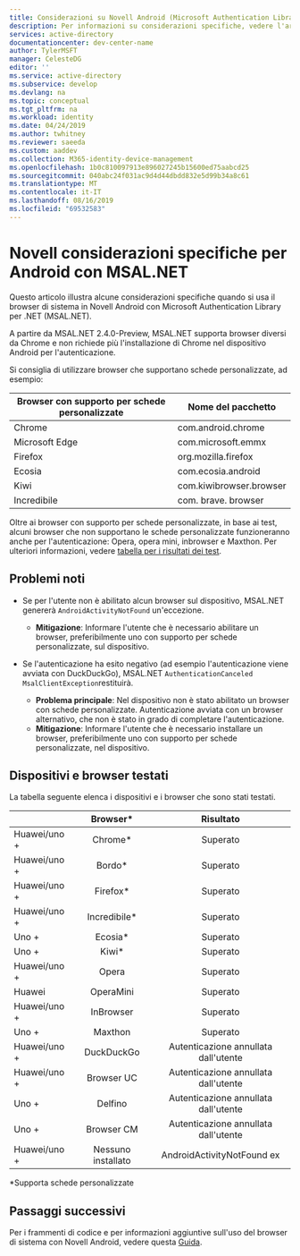 ```yaml
---
title: Considerazioni su Novell Android (Microsoft Authentication Library per .NET) | Azure
description: Per informazioni su considerazioni specifiche, vedere l'articolo relativo all'uso di Novell Android con Microsoft Authentication Library per .NET (MSAL.NET).
services: active-directory
documentationcenter: dev-center-name
author: TylerMSFT
manager: CelesteDG
editor: ''
ms.service: active-directory
ms.subservice: develop
ms.devlang: na
ms.topic: conceptual
ms.tgt_pltfrm: na
ms.workload: identity
ms.date: 04/24/2019
ms.author: twhitney
ms.reviewer: saeeda
ms.custom: aaddev
ms.collection: M365-identity-device-management
ms.openlocfilehash: 1b0c810097913e896027245b15600ed75aabcd25
ms.sourcegitcommit: 040abc24f031ac9d4d44dbdd832e5d99b34a8c61
ms.translationtype: MT
ms.contentlocale: it-IT
ms.lasthandoff: 08/16/2019
ms.locfileid: "69532583"
---
```

# <a name="xamarin-android-specific-considerations-with-msalnet"></a>Novell considerazioni specifiche per Android con MSAL.NET
Questo articolo illustra alcune considerazioni specifiche quando si usa il browser di sistema in Novell Android con Microsoft Authentication Library per .NET (MSAL.NET).

A partire da MSAL.NET 2.4.0-Preview, MSAL.NET supporta browser diversi da Chrome e non richiede più l'installazione di Chrome nel dispositivo Android per l'autenticazione.

Si consiglia di utilizzare browser che supportano schede personalizzate, ad esempio:

| Browser con supporto per schede personalizzate | Nome del pacchetto |
|------| ------- |
|Chrome | com.android.chrome|
|Microsoft Edge | com.microsoft.emmx|
|Firefox | org.mozilla.firefox|
|Ecosia | com.ecosia.android|
|Kiwi | com.kiwibrowser.browser|
|Incredibile | com. brave. browser|

Oltre ai browser con supporto per schede personalizzate, in base ai test, alcuni browser che non supportano le schede personalizzate funzioneranno anche per l'autenticazione: Opera, opera mini, inbrowser e Maxthon. Per ulteriori informazioni, vedere [tabella per i risultati dei test](https://github.com/AzureAD/microsoft-authentication-library-for-dotnet/wiki/Android-system-browser#devices-and-browsers-tested).

## <a name="known-issues"></a>Problemi noti

- Se per l'utente non è abilitato alcun browser sul dispositivo, MSAL.NET genererà `AndroidActivityNotFound` un'eccezione. 
  - **Mitigazione**: Informare l'utente che è necessario abilitare un browser, preferibilmente uno con supporto per schede personalizzate, sul dispositivo.

- Se l'autenticazione ha esito negativo (ad esempio l'autenticazione viene avviata con DuckDuckGo), MSAL.NET `AuthenticationCanceled MsalClientException`restituirà. 
  - **Problema principale**: Nel dispositivo non è stato abilitato un browser con schede personalizzate. Autenticazione avviata con un browser alternativo, che non è stato in grado di completare l'autenticazione. 
  - **Mitigazione**: Informare l'utente che è necessario installare un browser, preferibilmente uno con supporto per schede personalizzate, nel dispositivo.

## <a name="devices-and-browsers-tested"></a>Dispositivi e browser testati
La tabella seguente elenca i dispositivi e i browser che sono stati testati.

| | Browser&ast;     |  Risultato  | 
| ------------- |:-------------:|:-----:|
| Huawei/uno + | Chrome&ast; | Superato|
| Huawei/uno + | Bordo&ast; | Superato|
| Huawei/uno + | Firefox&ast; | Superato|
| Huawei/uno + | Incredibile&ast; | Superato|
| Uno + | Ecosia&ast; | Superato|
| Uno + | Kiwi&ast; | Superato|
| Huawei/uno + | Opera | Superato|
| Huawei | OperaMini | Superato|
| Huawei/uno + | InBrowser | Superato|
| Uno + | Maxthon | Superato|
| Huawei/uno + | DuckDuckGo | Autenticazione annullata dall'utente|
| Huawei/uno + | Browser UC | Autenticazione annullata dall'utente|
| Uno + | Delfino | Autenticazione annullata dall'utente|
| Uno + | Browser CM | Autenticazione annullata dall'utente|
| Huawei/uno + | Nessuno installato | AndroidActivityNotFound ex|

&ast;Supporta schede personalizzate

## <a name="next-steps"></a>Passaggi successivi
Per i frammenti di codice e per informazioni aggiuntive sull'uso del browser di sistema con Novell Android, vedere questa [Guida](https://github.com/AzureAD/microsoft-authentication-library-for-dotnet/wiki/MSAL.NET-uses-web-browser#choosing-between-embedded-web-browser-or-system-browser-on-xamarinandroid).  